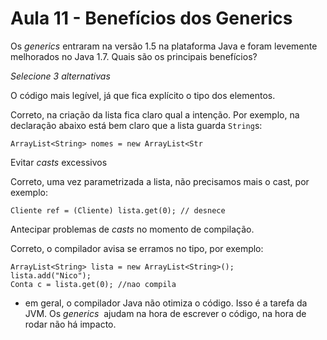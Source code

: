 # Aula 11 - Benefícios dos Generics

Os *generics* entraram na versão 1.5 na plataforma Java e foram levemente melhorados no Java 1.7. Quais são os principais benefícios?

*Selecione 3 alternativas*

O código mais legível, já que fica explícito o tipo dos elementos.

Correto, na criação da lista fica claro qual a intenção. Por exemplo, na declaração abaixo está bem claro que a lista guarda `String`s:

```
ArrayList<String> nomes = new ArrayList<Str
```

Evitar *casts* excessivos

Correto, uma vez parametrizada a lista, não precisamos mais o cast, por exemplo:

```
Cliente ref = (Cliente) lista.get(0); // desnece
```

Antecipar problemas de *casts* no momento de compilação.

Correto, o compilador avisa se erramos no tipo, por exemplo:

```
ArrayList<String> lista = new ArrayList<String>();
lista.add("Nico");
Conta c = lista.get(0); //nao compila

```

- em geral, o compilador Java não otimiza o código. Isso é a tarefa da JVM. Os *generics*  ajudam na hora de escrever o código, na hora de rodar não há impacto.